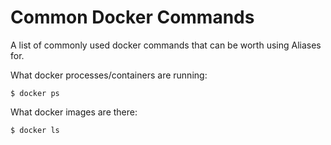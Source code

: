 # Common Docker Commands

A list of commonly used docker commands that can be worth using Aliases for. 

What docker processes/containers are running:
```
$ docker ps
```

What docker images are there:
```
$ docker ls
```